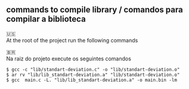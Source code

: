 ## commands to compile library / comandos para compilar a biblioteca

🇺🇸<br>
At the root of the project run the following commands

🇧🇷 <br>
Na raiz do projeto execute os seguintes comandos

```console
$ gcc -c "lib/standart-deviation.c" -o "lib/standart-deviation.o"
$ ar rv "lib/lib_standart-deviation.a" "lib/standart-deviation.o"
$ gcc  main.c -L. "lib/lib_standart-deviation.a" -o main.bin -lm
```
